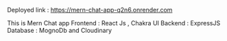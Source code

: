 Deployed link : https://mern-chat-app-q2n6.onrender.com

This is Mern Chat app
Frontend : React Js , Chakra UI
Backend : ExpressJS
Database : MognoDb and  Cloudinary



